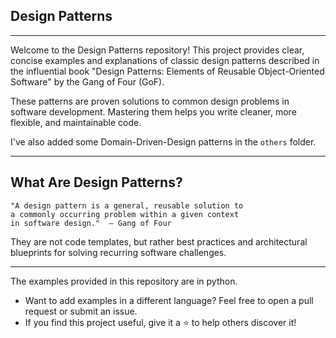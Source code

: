 Design Patterns
-
---
Welcome to the Design Patterns repository! 
This project provides clear, concise examples and explanations of classic design patterns described in the influential book "Design Patterns: Elements of Reusable Object-Oriented Software" by the Gang of Four (GoF).

These patterns are proven solutions to common design problems in software development. 
Mastering them helps you write cleaner, more flexible, and maintainable code.

I've also added some Domain-Driven-Design patterns in the `others` folder.

---


What Are Design Patterns?
-
~~~ 
"A design pattern is a general, reusable solution to
a commonly occurring problem within a given context 
in software design."  — Gang of Four
~~~
They are not code templates, but rather best practices 
and architectural blueprints for solving recurring 
software challenges.

---

The examples provided in this repository are in python. 
- Want to add examples in a different language? Feel free to open a pull request or submit an issue.
- If you find this project useful, give it a ⭐️ to help others discover it!
